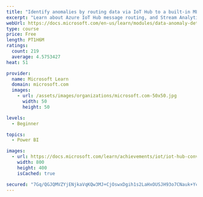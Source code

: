 ```yaml
---
title: "Identify anomalies by routing data via IoT Hub to a built-in ML model in Azure Stream Analytics"
excerpt: "Learn about Azure IoT Hub message routing, and Stream Analytics anomaly detection. Start by creating an app that simulates issues with conveyor belt vibration. Then, use the Azure portal to route all the data for archiving in blob storage. Finish by routing the vibration data to anomaly detection, using a built-in ML model."
webUrl: https://docs.microsoft.com/en-us/learn/modules/data-anomaly-detection-using-azure-iot-hub/
type: course
price: Free
length: PT1H6M
ratings:
  count: 219
  average: 4.5753427
heat: 51

provider:
  name: Microsoft Learn
  domain: microsoft.com
  images:
    - url: /assets/images/organizations/microsoft.com-50x50.jpg
      width: 50
      height: 50

levels:
  - Beginner

topics:
  - Power BI

images:
  - url: https://docs.microsoft.com/learn/achievements/iot/iot-hub-conveyor-belt-vibration-detection-social.png
    width: 800
    height: 400
    isCached: true

secured: "7Gq/QGJQMVZYjENjkaVqKQw3MJ+CjOswxDgih1s2LaHxOUSJH93o7CNauk+YcirnxFXs4OZY0B0k0SaekJ3XjLuglJ4psrqrrTzy2wUyEHpfM/9lizHcc/yZEklgtWVjNJ/ZrEwxtiJ9QHueF1uyCIDudjKCaYPVFdjr8lP+hKJgEINpw0cSE4jJMOHB1vk7Ebl36Qrds7rp5G9USVNY4qN8p4wOHlWXIt1Rk5KGzs9UOiM0LC4qNJdEBJxTmThJMXM7jX5oWvhkiLmlmqHIBHEGdRVz2V/8sbettoKvkk9qYb9Le9U4JkA+Bl1+s8wD5rX8DWm4JHlfhn7TZ8doLv4ORJgRqBFbfKYL7vBVIP86F7dh5hGSA/TkcWdf5metrpou7YCSO9m689gYhvHEeioJHhhNlOavWppRkjCrpgs=;yiBzOgdUZaO2FyiCrQTQyQ=="
---
```


